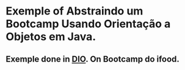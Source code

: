 # Exemple of Abstraindo um Bootcamp Usando Orientação a Objetos em Java.

## Exemple done in [DIO](https://web.dio.me/ "DIO"). On Bootcamp do ifood.